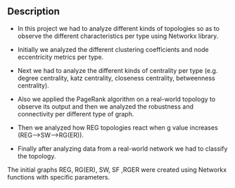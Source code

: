 ## Description
- In this project we had to analyze different kinds of topologies so as to observe the different characteristics per type using Networkx library. 

- Initially we analyzed the different clustering coefficients and node eccentricity metrics per type. 

- Next we had to analyze the different kinds of centrality per type (e.g. degree centrality, katz centrality, closeness centrality, betweenness centrality). 

- Also we applied the PageRank algorithm on a real-world topology to observe its output and then we analyzed the robustness and connectivity per different type of graph. 

- Then we analyzed how REG topologies react when g value increases (REG-->SW-->RG(ER)). 

- Finally after analyzing data from a real-world network we had to classify the topology.

The initial graphs REG, RG(ER), SW, SF ,RGER were created using Networkx functions with specific parameters.
